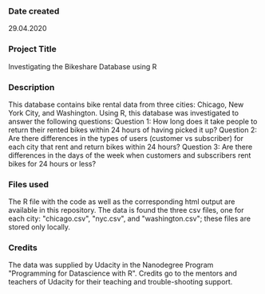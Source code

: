 ### Date created
29.04.2020

### Project Title
Investigating the Bikeshare Database using R

### Description
This database contains bike rental data from three cities: Chicago, New York City, and Washington. Using R, this database was investigated to answer the following questions:
Question 1: How long does it take people to return their rented bikes within 24 hours of having picked it up?
Question 2: Are there differences in the types of users (customer vs subscriber) for each city that rent and return bikes within 24 hours?
Question 3: Are there differences in the days of the week when customers and subscribers rent bikes for 24 hours or less?

### Files used
The R file with the code as well as the corresponding html output are available in this repository. The data is found the three csv files, one for each city: "chicago.csv", "nyc.csv", and "washington.csv"; these files are stored only locally.  

### Credits
The data was supplied by Udacity in the Nanodegree Program "Programming for Datascience with R". Credits go to the mentors and teachers of Udacity for their teaching and trouble-shooting support.  
